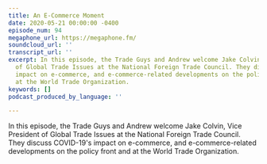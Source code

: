 ```yaml
---
title: An E-Commerce Moment
date: 2020-05-21 00:00:00 -0400
episode_num: 94
megaphone_url: https://megaphone.fm/
soundcloud_url: ''
transcript_url: ''
excerpt: In this episode, the Trade Guys and Andrew welcome Jake Colvin, Vice President
  of Global Trade Issues at the National Foreign Trade Council. They discuss COVID-19's
  impact on e-commerce, and e-commerce-related developments on the policy front and
  at the World Trade Organization.
keywords: []
podcast_produced_by_language: ''

---
```

In this episode, the Trade Guys and Andrew welcome Jake Colvin, Vice President of Global Trade Issues at the National Foreign Trade Council. They discuss COVID-19's impact on e-commerce, and e-commerce-related developments on the policy front and at the World Trade Organization.